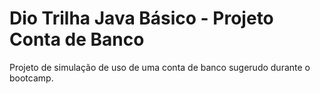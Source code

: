 # Dio Trilha Java Básico - Projeto Conta de Banco

Projeto de simulação de uso de uma conta de banco sugerudo durante o bootcamp.
